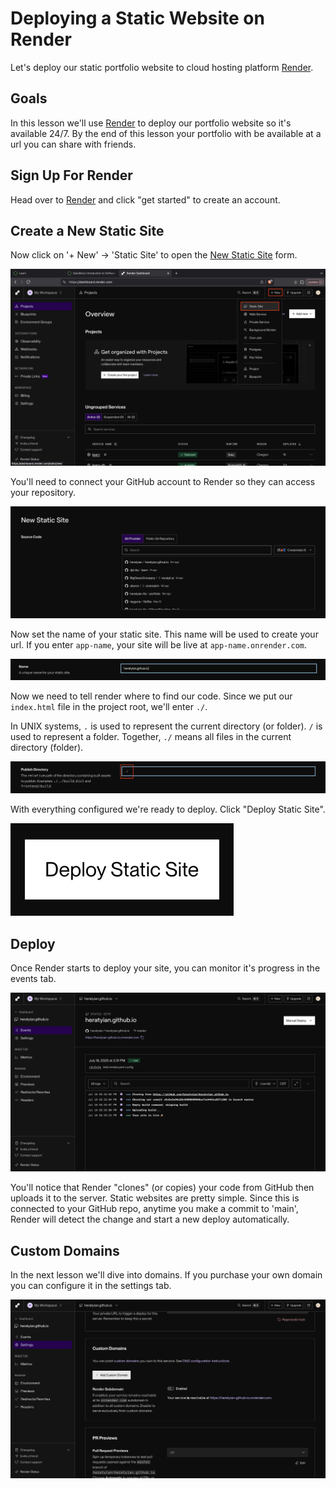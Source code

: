 # Deploying a Static Website on Render

Let's deploy our static portfolio website to cloud hosting platform [Render](https://render.com).

## Goals

In this lesson we'll use [Render](https://render.com) to deploy our portfolio website so it's available 24/7. By the end of this lesson your portfolio with be available at a url you can share with friends.

<!-- TODO: overview of "deploying" a website. on-prem vs cloud -->

## Sign Up For Render

Head over to [Render](https://render.com) and click "get started" to create an account.

## Create a New Static Site

Now click on '+ New' -> 'Static Site' to open the [New Static Site](https://dashboard.render.com/static/new) form.

![click new static site](assets/render-new-static-site.png)

<!-- TODO: add brief on ftp, what happens when we connnect to github -->

You'll need to connect your GitHub account to Render so they can access your repository.

![select git provider](assets/git-provider.png)

Now set the name of your static site. This name will be used to create your url. If you enter `app-name`, your site will be live at `app-name.onrender.com`.

![configure name](assets/render-name.png)

Now we need to tell render where to find our code. Since we put our `index.html` file in the project root, we'll enter `./`.

<aside class="tip">
  In UNIX systems, <code>.</code> is used to represent the current directory (or folder). <code>/</code> is used to represent a folder. Together, <code>./</code> means all files in the current directory (folder).
</aside>

![configure publish directory](assets/publish-directory.png)

With everything configured we're ready to deploy. Click "Deploy Static Site".

![deploy static site button](assets/deploy-button.png)

## Deploy

Once Render starts to deploy your site, you can monitor it's progress in the events tab.

![events logs](assets/render-events.png)

You'll notice that Render "clones" (or copies) your code from GitHub then uploads it to the server. Static websites are pretty simple. Since this is connected to your GitHub repo, anytime you make a commit to 'main', Render will detect the change and start a new deploy automatically.

## Custom Domains

In the next lesson we'll dive into domains. If you purchase your own domain you can configure it in the settings tab.

![configure custom domains](assets/render-custom-domains.png)
